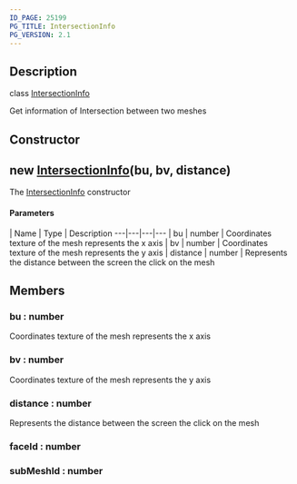 ```yaml
---
ID_PAGE: 25199
PG_TITLE: IntersectionInfo
PG_VERSION: 2.1
---
```

## Description

class [IntersectionInfo](/classes/2.5/IntersectionInfo)

Get information of Intersection between two meshes

## Constructor

## new [IntersectionInfo](/classes/2.5/IntersectionInfo)(bu, bv, distance)

The [IntersectionInfo](/classes/2.5/IntersectionInfo) constructor

#### Parameters
 | Name | Type | Description
---|---|---|---
 | bu | number |     Coordinates texture of the mesh represents the x axis
 | bv | number |     Coordinates texture of the mesh represents the y axis
 | distance | number |     Represents the distance between the screen the click on the mesh
## Members

### bu : number

Coordinates texture of the mesh represents the x axis

### bv : number

Coordinates texture of the mesh represents the y axis

### distance : number

Represents the distance between the screen the click on the mesh

### faceId : number



### subMeshId : number



